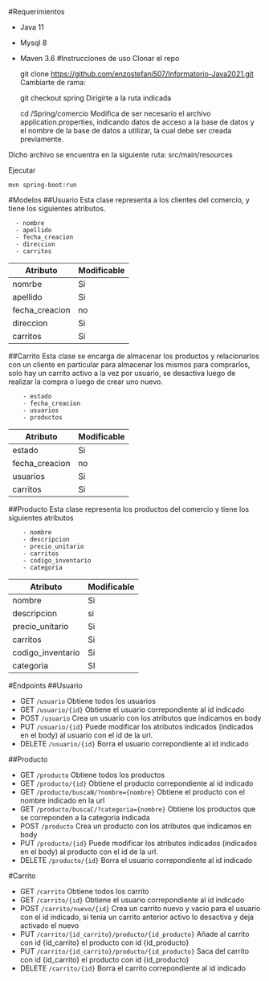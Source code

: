 #Requerimientos
- Java 11
- Mysql 8
- Maven 3.6
#Instrucciones de uso
Clonar el repo

    git clone https://github.com/enzostefani507/Informatorio-Java2021.git
Cambiarte de rama:
   
    git checkout spring
Dirigirte a la ruta indicada

    cd /Spring/comercio
Modifica de ser necesario el archivo application.properties, indicando datos de 
acceso a la base de datos y el nombre de la base de datos a utilizar, la cual debe ser creada previamente.

Dicho archivo se encuentra en la siguiente ruta: src/main/resources

Ejecutar
        
    mvn spring-boot:run
#Modelos
##Usuario
Esta clase representa a los clientes del comercio, y tiene los siguientes atributos. 
  
      - nombre 
      - apellido
      - fecha_creacion
      - direccion
      - carritos
Atributo    | Modificable
 ---- | ----- 
nomrbe          |Si|      
apellido        |Si|      
fecha_creacion  |no|     
direccion       |Si|    
carritos        |Si|
##Carrito
Esta clase se encarga de almacenar los productos y relacionarlos con un cliente en particular para
almacenar los mismos para comprarlos, solo hay un carrito activo a la vez por usuario, se desactiva luego
de realizar la compra o luego de crear uno nuevo.

        - estado
        - fecha_creacion
        - usuarios
        - productos
Atributo    | Modificable
 ---- | ----- 
estado          |Si|       
fecha_creacion  |no|     
usuarios       |Si|
carritos        |Si|      
##Producto
Esta clase representa los productos del comercio y tiene los siguientes atributos 

        - nombre
        - descripcion
        - precio_unitario
        - carritos
        - codigo_inventario
        - categoria
Atributo    | Modificable
 ---- | ----- 
nombre          |Si|       
descripcion  |si|     
precio_unitario       |Si|
carritos        |Si|      
codigo_inventario|Si|
categoria|SI|
#Endpoints
##Usuario
* GET                         `/usuario`
  Obtiene todos los usuarios
* GET                         `/usuario/{id}`
    Obtiene el usuario correpondiente al id indicado
* POST            `/usuario`
    Crea un usuario con los atributos que indicamos en body
* PUT            `/usuario/{id}`
    Puede modificar los atributos indicados (indicados en el body) al usuario con el id de la url. 
* DELETE            `/usuario/{id}`
    Borra el usuario correpondiente al id indicado 

##Producto
* GET                         `/producto`
  Obtiene todos los productos
* GET                         `/producto/{id}`
  Obtiene el producto correpondiente al id indicado
* GET                         `/producto/buscaN/?nombre={nombre}`
    Obtiene el producto con el nombre indicado en la url
* GET                         `/producto/buscaC/?categoria={nombre}`
  Obtiene los productos que se correponden a la categoria indicada
* POST            `/producto`
  Crea un producto con los atributos que indicamos en body
* PUT            `/producto/{id}`
  Puede modificar los atributos indicados (indicados en el body) al producto con el id de la url.
* DELETE            `/producto/{id}`
  Borra el usuario correpondiente al id indicado

#Carrito
* GET                         `/carrito`
  Obtiene todos los carrito
* GET                         `/carrito/{id}`
  Obtiene el usuario correpondiente al id indicado
* POST            `/carrito/nuevo/{id}`
  Crea un carrito nuevo y vacio para el usuario con el id indicado, si tenia un carrito anterior activo lo desactiva y deja activado el nuevo
* PUT            `/carrito/{id_carrito}/producto/{id_producto}`
  Añade al carrito con id {id_carrito} el producto con id {id_producto}
* PUT            `/carrito/{id_carrito}/producto/{id_producto}`
 Saca del carrito con id {id_carrito} el producto con id {id_producto}
* DELETE            `/carrito/{id}`
  Borra el carrito correpondiente al id indicado
